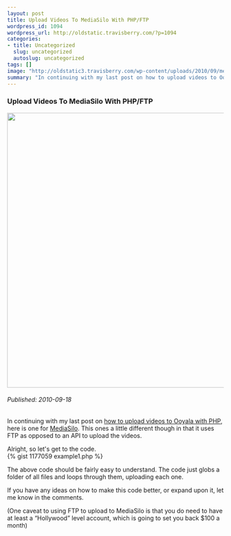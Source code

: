 ```yaml
--- 
layout: post
title: Upload Videos To MediaSilo With PHP/FTP
wordpress_id: 1094
wordpress_url: http://oldstatic.travisberry.com/?p=1094
categories: 
- title: Uncategorized
  slug: uncategorized
  autoslug: uncategorized
tags: []
image: "http://oldstatic3.travisberry.com/wp-content/uploads/2010/09/media_silo_pic.jpg"
summary: "In continuing with my last post on how to upload videos to Ooyala with PHP, here is one for MediaSilo. This ones a little different though in that it uses FTP as opposed to an API to upload the videos"
---
```

<article class="post clearfix">
  <h3>Upload Videos To MediaSilo With PHP/FTP</h3>
  <a href="http://www.flickr.com/photos/spiesteleviv/3654728245/" class="postImageLink"><img src="http://oldstatic3.travisberry.com/wp-content/uploads/2010/09/media_silo_pic.jpg" alt="" class="thumbnail alignleft" width=640  /></a>
  <h6>Published: 2010-09-18</h6>

In continuing with my last post on [how to upload videos to Ooyala with PHP](http://oldstatic.travisberry.com/2010/09/upload-a-video-to-ooyala-with-php/), here is one for [MediaSilo](http://www.mediasilo.com/). This ones a little different though in that it uses FTP as opposed to an API to upload the videos.
<div class="clearfix"></div>
Alright, so let's get to the code.

<div class="gistFallback">
{% gist 1177059 example1.php %}
</div>

The above code should be fairly easy to understand. The code just globs a folder of all files and loops through them, uploading each one. 

If you have any ideas on how to make this code better, or expand upon it, let me know in the comments.

(One caveat to using FTP to upload to MediaSilo is that you do need to have at least a “Hollywood” level account, which is going to set you back $100 a month)

</article>
